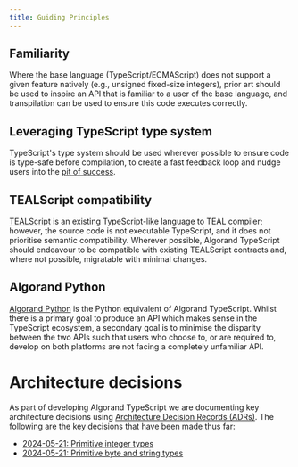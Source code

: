 ```yaml
---
title: Guiding Principles
---
```


## Familiarity

Where the base language (TypeScript/ECMAScript) does not support a given feature natively (e.g., unsigned fixed-size integers),
prior art should be used to inspire an API that is familiar to a user of the base language, and transpilation can be used to
ensure this code executes correctly.

## Leveraging TypeScript type system

TypeScript's type system should be used wherever possible to ensure code is type-safe before compilation, to create a fast
feedback loop and nudge users into the [pit of success](https://blog.codinghorror.com/falling-into-the-pit-of-success/).

## TEALScript compatibility

[TEALScript](https://github.com/algorandfoundation/tealscript/) is an existing TypeScript-like language to TEAL compiler; however, the source code is not executable TypeScript, and it does not prioritise semantic compatibility. Wherever possible, Algorand TypeScript should endeavour to be compatible with existing TEALScript contracts and, where not possible, migratable with minimal changes.

## Algorand Python

[Algorand Python](https://algorandfoundation.github.io/puya/) is the Python equivalent of Algorand TypeScript. Whilst there is a primary goal to produce an API which makes sense in the TypeScript ecosystem, a secondary goal is to minimise the disparity between the two APIs such that users who choose to, or are required to, develop on both platforms are not facing a completely unfamiliar API.

# Architecture decisions

As part of developing Algorand TypeScript we are documenting key architecture decisions using [Architecture Decision Records (ADRs)](https://adr.github.io/). The following are the key decisions that have been made thus far:

- [2024-05-21: Primitive integer types](docs/architecture-decisions/2024-05-21_primitive-integer-types)
- [2024-05-21: Primitive byte and string types](docs/architecture-decisions/2024-05-21_primitive-bytes-and-strings)
